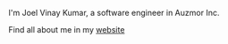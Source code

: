 I'm Joel Vinay Kumar, a software engineer in Auzmor Inc.

Find all about me in my [website](http://joel.swecha.io)
